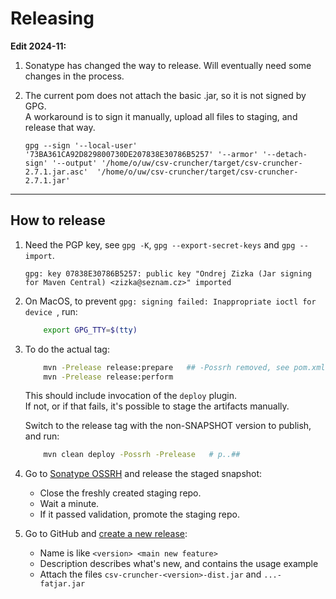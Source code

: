 
Releasing
=========

**Edit 2024-11:** 

1) Sonatype has changed the way to release. Will eventually need some changes in the process.

2) The current pom does not attach the basic .jar, so it is not signed by GPG.  
   A workaround is to sign it manually, upload all files to staging, and release that way.
   ```shell
   gpg --sign '--local-user' '73BA361CA92D829800730DE207838E30786B5257' '--armor' '--detach-sign' '--output' '/home/o/uw/csv-cruncher/target/csv-cruncher-2.7.1.jar.asc'  '/home/o/uw/csv-cruncher/target/csv-cruncher-2.7.1.jar'
   ```

*********

How to release
--------------

1) Need the PGP key, see `gpg -K`, `gpg --export-secret-keys` and `gpg --import`.
       
       gpg: key 07838E30786B5257: public key "Ondrej Zizka (Jar signing for Maven Central) <zizka@seznam.cz>" imported

2) On MacOS, to prevent `gpg: signing failed: Inappropriate ioctl for device `, run:

   ```bash
       export GPG_TTY=$(tty)
   ```
   
3) To do the actual tag:

   ```bash
       mvn -Prelease release:prepare   ## -Possrh removed, see pom.xml
       mvn -Prelease release:perform
   ```

    This should include invocation of the `deploy` plugin.  
    If not, or if that fails, it's possible to stage the artifacts manually.   
    
    Switch to the release tag with the non-SNAPSHOT version to publish, and run:

   ```bash
       mvn clean deploy -Possrh -Prelease   # p..##
   ```

4) Go to [Sonatype OSSRH](https://oss.sonatype.org/#stagingRepositories) and release the staged snapshot:
   * Close the freshly created staging repo.
   * Wait a minute.
   * If it passed validation, promote the staging repo.

5) Go to GitHub and [create a new release](https://github.com/OndraZizka/csv-cruncher/releases/new):
   * Name is like `<version> <main new feature>`
   * Description describes what's new, and contains the usage example
   * Attach the files `csv-cruncher-<version>-dist.jar` and `...-fatjar.jar` 